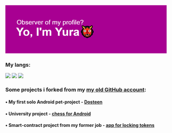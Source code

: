 <img src = "https://github.com/TheCryptoRomantic/TheCryptoRomantic/blob/main/header.png?raw=true"/>


<div>
  <h3>My langs:</h3>
  <img src="https://img.shields.io/badge/java-%23ED8B00.svg?style=for-the-badge&logo=java&logoColor=white" height="50"/>
  <img src="https://img.shields.io/badge/kotlin-%230095D5.svg?style=for-the-badge&logo=kotlin&logoColor=white"  height="50"/>
  <img src="https://img.shields.io/badge/Solidity-%23363636.svg?style=for-the-badge&logo=solidity&logoColor=white"  height="50" />
</div>

<h3>Some projects i forked from my <a href="https://github.com/AHXPLAY">my old GitHub account</a>:</h3>
<h4>• My first solo Android pet-project - <a href="https://github.com/TheCryptoRomantic/Dosteen_v2" >Dosteen</a></h4>
<h4>• University project - <a href="https://github.com/TheCryptoRomantic/ChessOnline" >chess for Android</a></h4>
<h4>• Smart-contract project from my former job - <a href="https://github.com/TheCryptoRomantic/SafuLock" >app for locking tokens</a></h4>
